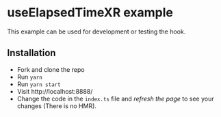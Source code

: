 # useElapsedTimeXR example

This example can be used for development or testing the hook.

## Installation

- Fork and clone the repo
- Run `yarn`
- Run `yarn start`
- Visit http://localhost:8888/
- Change the code in the `index.ts` file and _refresh the page_ to see your changes (There is no HMR).
